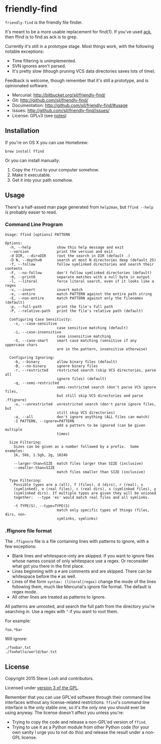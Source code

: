 friendly-find
=============

`friendly-find` is the friendly file finder.

It's meant to be a more usable replacement for find(1).  If you've used [ack][],
then ffind is to find as ack is to grep.

Currently it's still in a prototype stage.  Most things work, with the following
notable exceptions:

* Time filtering is unimplemented.
* SVN ignores aren't parsed.
* It's pretty slow (though pruning VCS data directories saves lots of time).

Feedback is welcome, though remember that it's still a prototype, and is
opinionated software.

[ack]: http://betterthangrep.com/

* Mercurial: http://bitbucket.org/sjl/friendly-find/
* Git: http://github.com/sjl/friendly-find/
* Documentation: http://github.com/sjl/friendly-find/#usage
* Issues: http://github.com/sjl/friendly-find/issues/
* License: GPLv3 (see [notes](http://github.com/sjl/friendly-find/#license))

Installation
------------

If you're on OS X you can use Homebrew:

    brew install ffind

Or you can install manually:

1. Copy the `ffind` to your computer somehow.
2. Make it executable.
3. Get it into your path somehow.

Usage
-----

There's a half-assed man page generated from `help2man`, but `ffind --help` is
probably easier to read.

### Command Line Program

    Usage: ffind [options] PATTERN

    Options:
      -h, --help            show this help message and exit
      --version             print the version and exit
      -d DIR, --dir=DIR     root the search in DIR (default .)
      -D N, --depth=N       search at most N directories deep (default 25)
      -f, --follow          follow symlinked directories and search their contents
      -F, --no-follow       don't follow symlinked directories (default)
      -0, --print0          separate matches with a null byte in output
      -l, --literal         force literal search, even if it looks like a regex
      -v, --invert          invert match
      -e, --entire          match PATTERN against the entire path string
      -E, --non-entire      match PATTERN against only the filenames (default)
      -p, --full-path       print the file's full path
      -P, --relative-path   print the file's relative path (default)

      Configuring Case Sensitivity:
        -s, --case-sensitive
                            case sensitive matching (default)
        -i, --case-insensitive
                            case insensitive matching
        -S, --case-smart    smart case matching (sensitive if any uppercase chars
                            are in the pattern, insensitive otherwise)

      Configuring Ignoring:
        -b, --binary        allow binary files (default)
        -B, --no-binary     ignore binary files
        -r, --restricted    restricted search (skip VCS directories, parse all
                            ignore files) (default)
        -q, --semi-restricted
                            semi-restricted search (don't parse VCS ignore files,
                            but still skip VCS directories and parse .ffignore)
        -u, --unrestricted  unrestricted search (don't parse ignore files, but
                            still skip VCS directories)
        -a, --all           don't ignore anything (ALL files can match)
        -I PATTERN, --ignore=PATTERN
                            add a pattern to be ignored (can be given multiple
                            times)

      Size Filtering:
        Sizes can be given as a number followed by a prefix.  Some examples:
        1k, 5kb, 1.5gb, 2g, 1024b

        --larger-than=SIZE  match files larger than SIZE (inclusive)
        --smaller-than=SIZE
                            match files smaller than SIZE (inclusive)

      Type Filtering:
        Possible types are a (all), f (files), d (dirs), r (real), s
        (symlinked), e (real files), c (real dirs), x (symlinked files), y
        (symlinked dirs). If multiple types are given they will be unioned
        together:  --type 'es' would match real files and all symlinks.

        -t TYPE(S), --type=TYPE(S)
                            match only specific types of things (files, dirs, non-
                            symlinks, symlinks)

### .ffignore file format

The `.ffignore` file is a file containing lines with patterns to ignore, with
a few exceptions:

* Blank lines and whitespace-only are skipped.  If you want to ignore files
  whose names consist of only whitespace use a regex.  Or reconsider what got
  you there in the first place.
* Lines beginning with a `#` are comments and are skipped.  There can be
  whitespace before the `#` as well.
* Lines of the form `syntax: (literal|regex)` change the mode of the lines
  following them, much like Mercurial's ignore file format.  The default is
  regex mode.
* All other lines are treated as patterns to ignore.

All patterns are unrooted, and search the full path from the directory you're
searching in.  Use a regex with `^` if you want to root them.

For example:

    foo.*bar

Will ignore:

    ./foobar.txt
    ./foohello/world/bar.txt

License
-------

Copyright 2015 Steve Losh and contributors.

Licensed under [version 3 of the GPL][gpl].

Remember that you can use GPL'ed software through their command line interfaces
without any license-related restrictions.  `ffind`'s command line interface is
the only stable one, so it's the only one you should ever be using anyway.  The
license doesn't affect you unless you're:

* Trying to copy the code and release a non-GPL'ed version of `ffind`.
* Trying to use it as a Python module from other Python code (for your own
  sanity I urge you to not do this) and release the result under a non-GPL
  license.

[gpl]: http://www.gnu.org/copyleft/gpl.html
